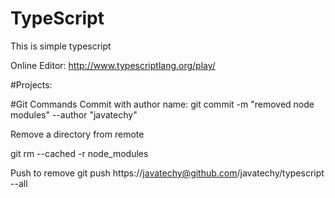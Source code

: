# TypeScript
This is simple typescript

Online Editor:
http://www.typescriptlang.org/play/


#Projects:


#Git Commands
Commit with author name:
git commit -m  "removed node modules" --author "javatechy"

Remove a directory from remote

git rm --cached -r node_modules

Push to remove
git push https://javatechy@github.com/javatechy/typescript --all